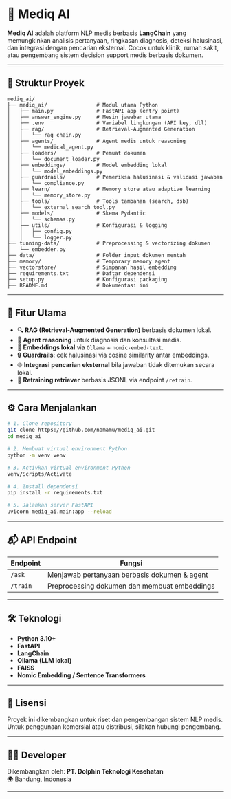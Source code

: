 # 🧠 Mediq AI

**Mediq AI** adalah platform NLP medis berbasis **LangChain** yang memungkinkan analisis pertanyaan, ringkasan diagnosis, deteksi halusinasi, dan integrasi dengan pencarian eksternal. Cocok untuk klinik, rumah sakit, atau pengembang sistem decision support medis berbasis dokumen.

---

## 📁 Struktur Proyek

```
mediq_ai/
├── mediq_ai/                # Modul utama Python
│   ├── main.py              # FastAPI app (entry point)
│   ├── answer_engine.py     # Mesin jawaban utama
│   ├── .env                 # Variabel lingkungan (API key, dll)
│   ├── rag/                 # Retrieval-Augmented Generation
│   │   └── rag_chain.py
│   ├── agents/              # Agent medis untuk reasoning
│   │   └── medical_agent.py
│   ├── loaders/             # Pemuat dokumen
│   │   └── document_loader.py
│   ├── embeddings/          # Model embedding lokal
│   │   └── model_embeddings.py
│   ├── guardrails/          # Pemeriksa halusinasi & validasi jawaban
│   │   └── compliance.py
│   ├── learn/               # Memory store atau adaptive learning
│   │   └── memory_store.py
│   ├── tools/               # Tools tambahan (search, dsb)
│   │   └── external_search_tool.py
│   ├── models/              # Skema Pydantic
│   │   └── schemas.py
│   ├── utils/               # Konfigurasi & logging
│   │   ├── config.py
│   │   └── logger.py
├── tunning-data/            # Preprocessing & vectorizing dokumen
│   └── embedder.py
├── data/                    # Folder input dokumen mentah
├── memory/                  # Temporary memory agent
├── vectorstore/             # Simpanan hasil embedding
├── requirements.txt         # Daftar dependensi
├── setup.py                 # Konfigurasi packaging
├── README.md                # Dokumentasi ini
```

---

## 🚀 Fitur Utama

- 🔍 **RAG (Retrieval-Augmented Generation)** berbasis dokumen lokal.
- 🧠 **Agent reasoning** untuk diagnosis dan konsultasi medis.
- 🧬 **Embeddings lokal** via `Ollama` + `nomic-embed-text`.
- 🔒 **Guardrails**: cek halusinasi via cosine similarity antar embeddings.
- 🌐 **Integrasi pencarian eksternal** bila jawaban tidak ditemukan secara lokal.
- 🔄 **Retraining retriever** berbasis JSONL via endpoint `/retrain`.

---

## ⚙️ Cara Menjalankan

```bash
# 1. Clone repository
git clone https://github.com/namamu/mediq_ai.git
cd mediq_ai

# 2. Membuat virtual environment Python 
python -m venv venv

# 3. Activkan virtual environment Python
venv/Scripts/Activate

# 4. Install dependensi
pip install -r requirements.txt

# 5. Jalankan server FastAPI
uvicorn mediq_ai.main:app --reload
```

---

## 📬 API Endpoint

| Endpoint       | Fungsi                                          |
|----------------|-------------------------------------------------|
| `/ask`         | Menjawab pertanyaan berbasis dokumen & agent    |
| `/train`       | Preprocessing dokumen dan membuat embeddings    |

---

## 🛠 Teknologi

- **Python 3.10+**
- **FastAPI**
- **LangChain**
- **Ollama (LLM lokal)**
- **FAISS**
- **Nomic Embedding / Sentence Transformers**

---

## 📄 Lisensi

Proyek ini dikembangkan untuk riset dan pengembangan sistem NLP medis. Untuk penggunaan komersial atau distribusi, silakan hubungi pengembang.

---

## 👨‍💻 Developer

Dikembangkan oleh: **PT. Dolphin Teknologi Kesehatan**  
🌍 Bandung, Indonesia

---